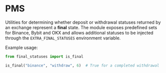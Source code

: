 # PMS

Utilities for determining whether deposit or withdrawal statuses returned by an
exchange represent a **final** state. The module exposes predefined sets for
Binance, Bybit and OKX and allows additional statuses to be injected through the
`EXTRA_FINAL_STATUSES` environment variable.

Example usage:

```python
from final_statuses import is_final

is_final("binance", "withdraw", 6)  # True for a completed withdrawal
```
